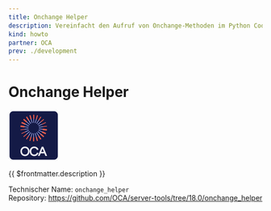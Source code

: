 ```yaml
---
title: Onchange Helper
description: Vereinfacht den Aufruf von Onchange-Methoden im Python Code.
kind: howto
partner: OCA
prev: ./development
---
```


# Onchange Helper

![icon_oca_app](attachments/icon_oca_app.png)

{{ $frontmatter.description }}

Technischer Name: `onchange_helper`\
Repository: <https://github.com/OCA/server-tools/tree/18.0/onchange_helper>
